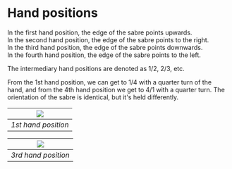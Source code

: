 # Hand positions

In the first hand position, the edge of the sabre points upwards.  
In the second hand position, the edge of the sabre points to the right.  
In the third hand position, the edge of the sabre points downwards.  
In the fourth hand position, the edge of the sabre points to the left.

The intermediary hand positions are denoted as 1/2, 2/3, etc.

From the 1st hand position, we can get to 1/4 with a quarter turn of the hand, and from the 4th hand position we get to 4/1 with a quarter turn. The orientation of the sabre is identical, but it's held differently.

|![](resource:assets/images/kezallas_1.png)|
|:--:|
| *1st hand position* |


|![](resource:assets/images/kezallas_3.png)|
|:--:|
| *3rd hand position* |

